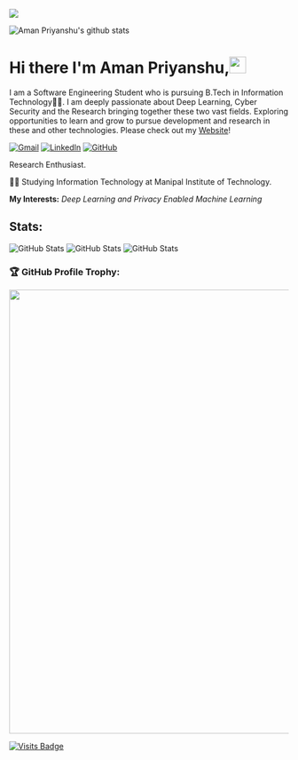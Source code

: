 
![](https://github.com/halfrost/halfrost/blob/master/icons/header_.png)

![Aman Priyanshu's github stats](https://github-readme-stats.vercel.app/api?username=amanpriyanshu&count_private=true&show_icons=true&theme=dracula&include_all_commits=true)

# Hi there I'm Aman Priyanshu,<img src="https://raw.githubusercontent.com/MartinHeinz/MartinHeinz/master/wave.gif" width="30px">



I am a Software Engineering Student who is pursuing B.Tech in Information Technology👨‍💻. I am deeply passionate about Deep Learning, Cyber Security and the Research bringing together these two vast fields. Exploring opportunities to learn and grow to pursue development and research in these and other technologies. Please check out my [Website](http://amanpriyanshu.github.io/)!


[![Gmail](https://img.shields.io/badge/-GMAIL-D14836?style=for-the-badge&logo=gmail&logoColor=white)](mailto:amanpriyanshusms2001@gmail.com)
[![LinkedIn](https://img.shields.io/badge/LinkedIn-0077B5?style=for-the-badge&logo=linkedin&logoColor=white)](https://www.linkedin.com/in/aman-priyanshu-050473191/)
[![GitHub](https://img.shields.io/badge/GitHub-100000?style=for-the-badge&logo=github&logoColor=white)](https://github.com/AmanPriyanshu)

   Research Enthusiast.
 
👨‍🎓 Studying Information Technology at Manipal Institute of Technology.


**My Interests:**  *Deep Learning and Privacy Enabled Machine Learning*

## Stats:

![GitHub Stats](https://github-readme-stats.vercel.app/api/top-langs/?username=AmanPriyanshu&layout=compact&theme=dracula)
![GitHub Stats](https://github-readme-streak-stats.herokuapp.com/?user=AmanPriyanshu&theme=radical)
![GitHub Stats](https://github-profile-summary-cards.vercel.app/api/cards/profile-details?username=AmanPriyanshu&theme=dracula)

### 🏆 GitHub Profile Trophy:
<p align="center">
<a href="https://github.com/ryo-ma/github-profile-trophy">
  <img width=800 src="https://github-profile-trophy.vercel.app/?username=AmanPriyanshu&column=8&theme=onedark&no-frame=true&no-bg=true"/>
</a>
</p>

[![Visits Badge](https://badges.pufler.dev/visits/AmanPriyanshu/AmanPriyanshu)](https://amanpriyanshu.github.io/)
